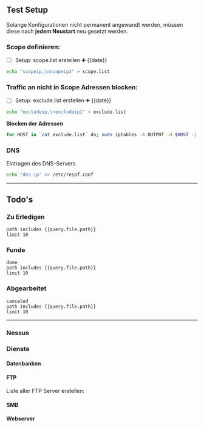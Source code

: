 
## Test Setup

Solange Konfigurationen nicht permanent angewandt werden, müssen diese nach **jedem Neustart** neu gesetzt werden.

### Scope definieren:

- [ ] Setup: scope.list erstellen ➕ {{date}}

```bash
echo "scopeip,\nscopeip2" > scope.list
```

### Traffic an nicht in Scope Adressen blocken:

- [ ] Setup: exclude.list erstellen ➕ {{date}}

```bash
echo "excludeip,\nexcludeip1" > exclude.list
```

**Blocken der Adressen**

```bash
for HOST in `cat exclude.list` do; sudo iptables -A OUTPUT -d $HOST -j DROP && echo "$HOST is now ignored" done; sudo iptables -L OUTPUT
```

### DNS

Eintragen des DNS-Servers

```bash
echo "dns-ip" >> /etc/respf.conf
```

---
## Todo's

### Zu Erledigen

```tasks
path includes {{query.file.path}}
limit 10
```

### Funde

```tasks
done
path includes {{query.file.path}}
limit 10
```

### Abgearbeitet
```tasks
canceled
path includes {{query.file.path}}
limit 10
```
---
### Nessus

### Dienste

#### Datenbanken

#### FTP

Liste aller FTP Server erstellen:

#### SMB

#### Webserver
